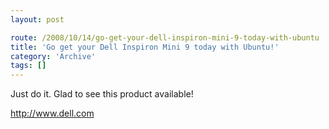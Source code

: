 ```yaml
---
layout: post

route: /2008/10/14/go-get-your-dell-inspiron-mini-9-today-with-ubuntu
title: 'Go get your Dell Inspiron Mini 9 today with Ubuntu!'
category: 'Archive'
tags: []
---
```


Just do it. Glad to see this product available!

<a class="ph" target="_blank" rel="noopener noreferrer" href="http://www.dell.com">http://www.dell.com</a>
